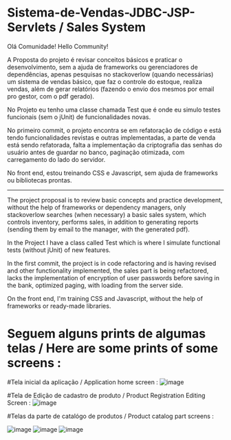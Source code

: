 # Sistema-de-Vendas-JDBC-JSP-Servlets / Sales System

Olá Comunidade! Hello Community!

A Proposta do projeto é revisar conceitos básicos e praticar o desenvolvimento, sem a ajuda de frameworks ou gerenciadores de dependências, apenas pesquisas no stackoverlow (quando necessárias) um sistema de vendas básico, que faz o controle do estoque, realiza vendas, além de gerar relatórios (fazendo o envio dos mesmos por email pro gestor, com o pdf gerado).

No Projeto eu tenho uma classe chamada Test que é onde eu simulo testes funcionais (sem o jUnit) de funcionalidades novas.

No primeiro commit, o projeto encontra se em refatoração de código e está tendo funcionalidades revistas e outras implementadas, a parte de venda está sendo refatorada, falta a implementação da criptografia das senhas do usuário antes de guardar no banco, paginação otimizada, com carregamento do lado do servidor.

No front end, estou treinando CSS e Javascript, sem ajuda de frameworks ou bibliotecas prontas.

---------------------------------------------------------------------------------------------------------------------------------------------------------------------------------
The project proposal is to review basic concepts and practice development, without the help of frameworks or dependency managers, only stackoverlow searches (when necessary) a basic sales system, which controls inventory, performs sales, in addition to generating reports (sending them by email to the manager, with the generated pdf).

In the Project I have a class called Test which is where I simulate functional tests (without jUnit) of new features.

In the first commit, the project is in code refactoring and is having revised and other functionality implemented, the sales part is being refactored, lacks the implementation of encryption of user passwords before saving in the bank, optimized paging, with loading from the server side.

On the front end, I'm training CSS and Javascript, without the help of frameworks or ready-made libraries.

# Seguem alguns prints de algumas telas / Here are some prints of some screens :

#Tela inicial da aplicação / Application home screen : 
![image](https://user-images.githubusercontent.com/73408388/133913291-4abc2951-a39f-4c3e-b72d-89d5982ee33c.png)

#Tela de Edição de cadastro de produto / Product Registration Editing Screen :
![image](https://user-images.githubusercontent.com/73408388/133913263-e094129d-7df7-4183-9721-a9d0bcac0a6f.png)

#Telas da parte de catalógo de produtos / Product catalog part screens :

![image](https://user-images.githubusercontent.com/73408388/133913337-058557c0-16f1-4585-8608-40cc55127abf.png)
![image](https://user-images.githubusercontent.com/73408388/133913356-d1e97b5b-1ac6-4bf5-b3d3-f141fa869cad.png)
![image](https://user-images.githubusercontent.com/73408388/133913369-bdc123c3-cfc2-47dd-8aff-9a4ed0d057cf.png)






